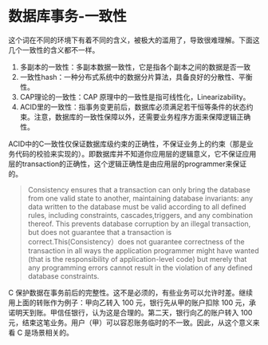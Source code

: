 ﻿# 数据库事务-一致性 #

这个词在不同的环境下有着不同的含义，被极大的滥用了，导致很难理解。下面这几个一致性的含义都不一样。

1. 多副本的一致性：多副本数据一致性，它是指各个副本之间的数据是否一致
2. 一致性hash：一种分布式系统中的数据分片算法，具备良好的分散性、平衡性。
3. CAP理论的一致性：CAP 原理中的一致性是指可线性化，Linearizability。
4. ACID里的一致性：指事务变更前后，数据库必须满足若干恒等条件的状态约束。注意，数据库的一致性保障以外，还需要业务程序方面来保障逻辑正确性。

ACID中的C一致性仅保证数据库级约束的正确性，不保证业务上的约束（那是业务代码的校验来实现的）。即数据库并不知道你应用层的逻辑意义，它不保证应用层的transaction的正确性，这个逻辑正确性是由应用层的programmer来保证的。

> Consistency ensures that a transaction can only bring the database from one valid state to another, maintaining database invariants: any data written to the database must be valid according to all defined rules, including constraints, cascades,triggers, and any combination thereof. This prevents database corruption by an illegal transaction, but does not guarantee that a transaction is correct.This(Consistency）does not guarantee correctness of the transaction in all ways the application programmer might have wanted (that is the responsibility of application-level code) but merely that any programming errors cannot result in the violation of any defined database constraints.

C 保护数据在事务前后的完整性。这不是必须的，有些业务可以允许时差。继续用上面的转账作为例子：甲向乙转入 100 元，银行先从甲的账户扣除 100 元，承诺明天到账。甲信任银行，认为这是合理的。第二天，银行向乙的账户转入 100 元，结束这笔业务。用户（甲）可以容忍账务临时的不一致。因此，从这个意义来看 C 是场景相关的。
